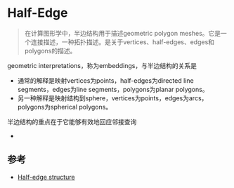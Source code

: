 # Half-Edge

> 在计算图形学中，半边结构用于描述geometric polygon meshes。它是一个连接描述，一种拓扑描述。是关于vertices、half-edges、edges和polygons的描述。

geometric interpretations，称为embeddings，与半边结构的关系是
- 通常的解释是映射vertices为points，half-edges为directed line segments，edges为line segments，polygons为planar polygons。
- 另一种解释是映射结构到sphere，vertices为points，edges为arcs，polygons为spherical polygons。

半边结构的重点在于它能够有效地回应邻接查询

- 


## 参考
- [Half-edge structure](https://kaba.hilvi.org/homepage/blog/halfedge/halfedge.htm)
